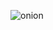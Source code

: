 ![onion](https://github.com/IlgarNasirov/ASP.NET-Core-Web-API-OnionArchitectureWithCQRS-PhotoUploaderApp/assets/102073963/976a466a-bb0d-407e-89b8-d13f92b5ed24)
